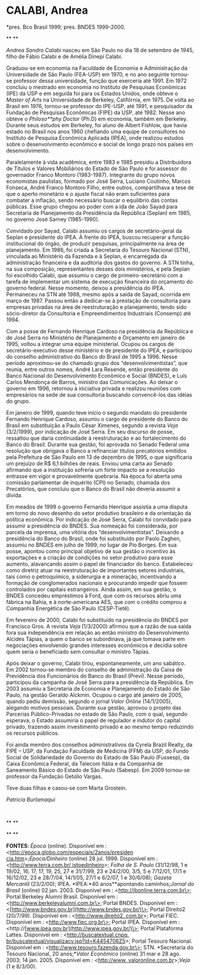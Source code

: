 CALABI, Andrea
==============

\*pres. Bco Brasil 1999; pres. BNDES 1999-2000.

** **

*Andrea Sandro Calabi* nasceu em São Paulo no dia 18 de setembro de
1945, filho de Fábio Calabi e de Amélia Dinepi Calabi.

Graduou-se em economia na Faculdade de Economia e Administração da
Universidade de São Paulo (FEA-USP) em 1970, e no ano seguinte tornou-se
professor dessa universidade, função que exerceria até 1991. Em 1972
concluiu o mestrado em economia no Instituto de Pesquisas Econômicas
(IPE) da USP e em seguida foi para os Estados Unidos, onde obteve o
*Master of Arts* na Universidade de Berkeley, Califórnia, em 1975. De
volta ao Brasil em 1976, tornou-se professor do IPE-USP, até 1991, e
pesquisador da Fundação de Pesquisas Econômicas (FIPE) da USP, até 1982.
Nesse ano obteve o *Philoso**phy Doctor* (Ph.D) em economia, também em
Berkeley. Durante seus estudos em Berkeley, foi aluno de Albert Fishlow,
que havia estado no Brasil nos anos 1960 chefiando uma equipe de
consultores no Instituto de Pesquisa Econômica Aplicada (IPEA), onde
realizou estudos sobre o desenvolvimento econômico e social de longo
prazo nos países em desenvolvimento.

Paralelamente à vida acadêmica, entre 1983 e 1985 presidiu a
Distribuidora de Títulos e Valores Mobiliários do Estado de São Paulo e
foi assessor do governador Franco Montoro (1983-1987). Integrante do
grupo novos economistas paulistas, formado por José Serra, Luciano
Coutinho, Marcos Fonseca, André Franco Montoro Filho, entre outros,
compartilhava a tese de que o aperto monetário e o ajuste fiscal não
eram suficientes para combater a inflação, sendo necessário buscar o
equilíbrio das contas públicas. Esse grupo chegou ao poder com a ida de
João Sayad para Secretaria de Planejamento da Presidência da República
(Seplan) em 1985, no governo José Sarney (1985-1990).

Convidado por Sayad, Calabi assumiu os cargos de secretário-geral da
Seplan e presidente do IPEA. À frente do IPEA, buscou recuperar a função
institucional do órgão, de produzir pesquisas, principalmente na área de
planejamento. Em 1986, foi criada a Secretaria do Tesouro Nacional
(STN), vinculada ao Ministério da Fazenda e à Seplan, e encarregada da
administração financeira e da auditoria dos gastos do governo. A STN
tinha, na sua composição, representantes desses dois ministérios, e pela
Seplan foi escolhido Calabi, que assumiu o cargo de primeiro-secretário
com a tarefa de implementar um sistema de execução financeira do
orçamento do governo federal. Nesse momento, deixou a presidência do
IPEA. Permaneceu na STN até 1988, mesmo após a saída de Sayad, ocorrida
em março de 1987. Passou então a dedicar-se à prestação de consultoria
para empresas privadas na área de reestruturação e planejamento, tendo
sido sócio-diretor da Consultoria e Empreendimentos Industriais
(Consemp) até 1994.

Com a posse de Fernando Henrique Cardoso na presidência da República e
de José Serra no Ministério de Planejamento e Orçamento em janeiro de
1995, voltou a integrar uma equipe ministerial. Ocupou os cargos de
secretário-executivo desse ministério e de presidente do IPEA, e
participou do conselho administrativo do Banco do Brasil de 1995 a 1996.
Nesse período aproximou-se do chamado grupo dos “desenvolvimentistas”,
que reunia, entre outros nomes, André Lara Resende, então presidente do
Banco Nacional do Desenvolvimento Econômico e Social (BNDES), e Luís
Carlos Mendonça de Barros, ministro das Comunicações. Ao deixar o
governo em 1996, retornou à iniciativa privada e realizou reuniões com
empresários na sede de sua consultoria buscando convencê-los das idéias
do grupo.

Em janeiro de 1999, quando teve início o segundo mandato do presidente
Fernando Henrique Cardoso, assumiu o cargo de presidente do Banco do
Brasil em substituição a Paulo César Ximenes, segundo a revista *Veja*
(3/2/1999), por indicação de José Serra. Em seu discurso de posse,
ressaltou que daria continuidade à reestruturação e ao fortalecimento do
Banco do Brasil. Durante sua gestão, foi aprovada no Senado Federal uma
resolução que obrigava o Banco a refinanciar títulos precatórios
emitidos pela Prefeitura de São Paulo em 13 de dezembro de 1995, o que
significaria um prejuízo de R\$ 6,1 bilhões de reais. Enviou uma carta
ao Senado afirmando que a instituição sofreria um forte impacto se a
resolução entrasse em vigor e provavelmente quebraria. Na época foi
aberta uma comissão parlamentar de inquérito (CPI) no Senado, chamada
dos Precatórios, que concluiu que o Banco do Brasil não deveria assumir
a dívida.

Em meados de 1999 o governo Fernando Henrique assistia a uma disputa em
torno do novo desenho do setor produtivo brasileiro e da orientação da
política econômica. Por indicação de José Serra, Calabi foi convidado
para assumir a presidência do BNDES. Sua nomeação foi considerada, por
parcela da imprensa, uma vitória dos “desenvolvimentistas”. Deixando a
presidência do Banco do Brasil, onde foi substituído por Paolo Zaghen,
assumiu no BNDES em julho de 1999, no lugar de Pio Borges. Em sua posse,
apontou como principal objetivo de sua gestão o incentivo às exportações
e a criação de condições no setor produtivo para esse aumento,
alavancando assim o papel de financiador do banco. Estabeleceu como
diretriz atuar na reestruturação de importantes setores industriais,
tais como o petroquímico, a siderurgia e a mineração, incentivando a
formação de conglomerados nacionais e procurando impedir que fossem
controlados por capitais estrangeiros. Ainda assim, em sua gestão, o
BNDES concedeu empréstimos à Ford, que com os recursos abriu uma fábrica
na Bahia, e à norte-americana AES, que com o crédito comprou a Companhia
Energética de São Paulo (CESP-Tietê).  

Em fevereiro de 2000, Calabi foi substituído na presidência do BNDES por
Francisco Gros. A revista *Veja* (1/3/2000) afirmou que a razão de sua
saída fora sua independência em relação ao então ministro do
Desenvolvimento Alcides Tápias, a quem o banco se subordinava, já que
tomava parte em negociações envolvendo grandes interesses econômicos e
decidia sobre quem seria o beneficiado sem consultar o ministro Tápias. 

Após deixar o governo, Calabi tirou, espontaneamente, um ano sabático.
Em 2002 tornou-se membro do conselho de administração da Caixa de
Previdência dos Funcionários do Banco do Brasil (Previ). Nesse período,
participou da campanha de José Serra para a presidência da República. Em
2003 assumiu a Secretaria de Economia e Planejamento do Estado de São
Paulo, na gestão Geraldo Alckmin. Ocupou o cargo até janeiro de 2005,
quando pediu demissão, segundo o jornal *Valor Online* (14/1/2005),
alegando motivos pessoais. Durante sua gestão, aprovou o projeto das
Parcerias Público-Privadas no estado de São Paulo, com o qual, segundo
esperava, o Estado assumiria o papel de regulador e indutor do capital
privado, trazendo assim investimento privado e ao mesmo tempo reduzindo
os recursos públicos.

Foi ainda membro dos conselhos administrativos da Cyrela Brazil Realty,
da FIPE – USP, da Fundação Faculdade de Medicina (FFM) da USP, do Fundo
Social de Solidariedade do Governo do Estado de São Paulo (Fussesp), da
Caixa Econômica Federal, da Telecom Itália e da Companhia de Saneamento
Básico do Estado de São Paulo (Sabesp). Em 2009 tornou-se professor da
Fundação Getúlio Vargas.

Teve duas filhas e casou-se com Marta Grostein.

*Patricia Burlamaqui*

 

** **

** **

**FONTES**: *Época* (online). Disponível em :
\<[http://epoca.globo.com/especiais/2anos/presiden
cia.htm](http://epoca.globo.com/especiais/2anos/presiden%20cia.htm)\>;*Época/Dinheiro*
(online) 28 jul. 1999. Disponível em : \<[http://www.terra.com.br/
istoedinheiro](http://www.terra.com.br/%20istoedinheiro)\>; *Folha de S.
Paulo* (31/12/98, 1 e 19/02, 16, 17, 17, 19, 25, 27 e 31/7/99, 23 e
24/2/00, 3/5, 5 e 7/12/01, 17/1 e 16/12/02, 23 e 28/7/04, 14/1/05, 27/1
e 6/2/07, 1 e 30/6/08); *Gazeta Mercantil* (23/2/00); IPEA. *IPEA:*40
anos**apontando caminhos;*Jornal do Brasil* (online) 02 jan. 2003.
Disponível em : \<http://jbonline.terra.com.br\>; Portal Berkeley Alumni
Brasil. Disponível em : \<http://www.berkeleyalumni.com.br\>; Portal
BNDES. Disponível em :
\<[http://www.bndes.gov.br](http://www.bndes.gov.br/)\>; Portal Direito2
(20/7/99). Disponível em : \<[http://www.direito2.
com.br](http://www.direito2.%20com.br/)\>; Portal FIEC. Disponível em :
\<http://www.fiec.org.br\>; Portal IPEA. Disponível em :
\<http://[www.ipea.gov.br](http://www.ipea.gov.br/)\>; Portal Plataforma
Lattes. Disponível em : \<[http://buscatextual.cnpq.
br/buscatextual/visualizacv.jsp?id=K4454706Z5](http://buscatextual.cnpq.%20br/buscatextual/visualizacv.jsp?id=K4454706Z5)\>;
Portal Tesouro Nacional. Disponível em :
\<http://www.tesouro.fazenda.gov.br\>; STN. *Secretaria do Tesouro
Nacional, 20 anos;**Valor Econômico* (online) 31 mar e 28 ago. 2003; 14
jan. 2005. Disponível em : \<[http://www.
valoronline.com.br](http://www.%20valoronline.com.br/)\>;*Veja* (1 e
8/3/00).

 

 

 

 

 

 

 

 

 

 

 

 

 

 

 

 

 

 

 
